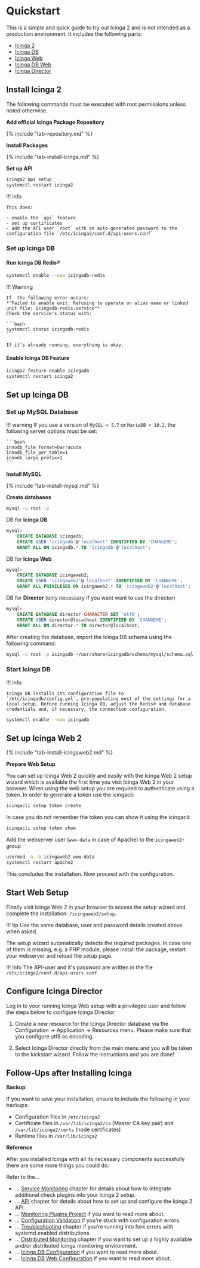 # Quickstart

This is a simple and quick guide to try out Icinga 2 and is not intended as a production environment. It includes the following parts:

- [Icinga 2](#install-icinga-2)
- [Icinga DB](#install-icinga-db)
- [Icinga Web](#install-icinga-web-2)
- [Icinga DB Web](#install-icinga-db-web)
- [Icinga Director](#install-icinga-director)

## Install Icinga 2

The following commands must be executed with root permissions unless noted otherwise.

**Add official Icinga Package Repository**

{% include "tab-repository.md" %}

**Install Packages**


{% include "tab-install-icinga.md" %}

**Set up API**

```bash
icinga2 api setup
systemctl restart icinga2
```

!!! info

    This does:

    - enable the `api` feature
    - set up certificates
    - add the API user `root` with an auto-generated password to the configuration file `/etc/icinga2/conf.d/api-users.conf`

### Set up Icinga DB

#### Run Icinga DB Redis®

```bash
systemctl enable --now icingadb-redis
```

!!! Warning

    If  the following error occurs: 
    *"Failed to enable unit: Refusing to operate on alias name or linked unit file: icingadb-redis.service"*
    Check the service's status with: 
    
    ```bash
    systemctl status icingadb-redis
    ```

    If it's already running, everything is okay.

#### Enable Icinga DB Feature

```bash
icinga2 feature enable icingadb
systemctl restart icinga2
```

## Set up Icinga DB

### Set up MySQL Database

!!! warning 
    If you use a version of `MySQL < 5.7` or `MariaDB < 10.2`, the following server options must be set:


    ```bash
    innodb_file_format=barracuda
    innodb_file_per_table=1
    innodb_large_prefix=1
    ```

**Install MySQL**

{% include "tab-install-mysql.md" %}

**Create databases**

```bash
mysql -u root -p
```

DB for **Icinga DB**
```sql
mysql>
    CREATE DATABASE icingadb;
    CREATE USER 'icingadb'@'localhost' IDENTIFIED BY 'CHANGEME';
    GRANT ALL ON icingadb.* TO 'icingadb'@'localhost';
```


DB for **Icinga Web**

```sql
mysql>
    CREATE DATABASE icingaweb2;
    CREATE USER 'icingaweb2'@'localhost' IDENTIFIED BY 'CHANGEME';
    GRANT ALL PRIVILEGES ON icingaweb2.* TO 'icingaweb2'@'localhost';
```


DB for **Director** (only necessary if you want want to use the director)

```sql
mysql>
    CREATE DATABASE director CHARACTER SET 'utf8';
    CREATE USER director@localhost IDENTIFIED BY 'CHANGEME';
    GRANT ALL ON director.* TO director@localhost;
```

After creating the database, import the Icinga DB schema using the following command:

```bash
mysql -u root -p icingadb </usr/share/icingadb/schema/mysql/schema.sql
```

### Start Icinga DB

!!! info 

    Icinga DB installs its configuration file to `/etc/icingadb/config.yml`, pre-populating most of the settings for a local setup. Before running Icinga DB, adjust the Redis® and database credentials and, if necessary, the connection configuration.

```bash
systemctl enable --now icingadb
```

## Set up Icinga Web 2

{% include "tab-install-icingaweb2.md" %}

**Prepare Web Setup**

You can set up Icinga Web 2 quickly and easily with the Icinga Web 2 setup wizard which is available the first time you visit Icinga Web 2 in your browser. When using the web setup you are required to authenticate using a token. In order to generate a token use the icingacli:

```bash 
icingacli setup token create
```

In case you do not remember the token you can show it using the icingacli:

```bash
icingacli setup token show
```

Add the webserver user (`www-data` in case of Apache) to the `icingaweb2`-group

```bash
usermod -a -G icingaweb2 www-data
systemctl restart apache2
```

This concludes the installation. Now proceed with the configuration.

## Start Web Setup

Finally visit Icinga Web 2 in your browser to access the setup wizard and complete the installation: `/icingaweb2/setup`.

!!! tip
    Use the same database, user and password details created above when asked.

The setup wizard automatically detects the required packages. In case one of them is missing, e.g. a PHP module, please install the package, restart your webserver and reload the setup page.


!!! Info
    The API-user and it's password are written in the file `/etc/icinga2/conf.d/api-users.conf`


## Configure Icinga Director

Log in to your running Icinga Web setup with a privileged user and follow the steps below to configure Icinga Director:

1. Create a new resource for the Icinga Director database via the Configuration → Application → Resources menu. Please make sure that you configure utf8 as encoding.

2. Select Icinga Director directly from the main menu and you will be taken to the kickstart wizard. Follow the instructions and you are done!

## Follow-Ups after Installing Icinga

**Backup**

If you want to save your installation, ensure to include the following in your backups:

- Configuration files in `/etc/icinga2`
- Certificate files in `/var/lib/icinga2/ca` (Master CA key pair) and `/var/lib/icinga2/certs` (node certificates)
- Runtime files in `/var/lib/icinga2`

**Reference**

After you installed Icinga with all its necessary components successfully there are some more things you could do:

Refer to the...

- ... [Service Monitoring](https://icinga.com/docs/icinga-2/latest/doc/05-service-monitoring/#service-monitoring-plugins) chapter for details about how to integrate additional check plugins into your Icinga 2 setup.
- ... [API](https://icinga.com/docs/icinga-2/latest/doc/12-icinga2-api/#icinga2-api-setup) chapter for details about how to set up and configure the Icinga 2 API.
- ... [Monitoring Plugins Project](https://www.monitoring-plugins.org/) if you want to read more about.
- ... [Configuration Validation](https://icinga.com/docs/icinga-2/latest/doc/11-cli-commands/#config-validation) if you’re stuck with configuration errors.
- ... [Troubleshooting](https://icinga.com/docs/icinga-2/latest/doc/15-troubleshooting/#check-fork-errors) chapter if you’re running into fork errors with systemd enabled distributions.
- ... [Distributed Monitoring](https://icinga.com/docs/icinga-2/latest/doc/06-distributed-monitoring/#distributed-monitoring) chapter if you want to set up a highly available and/or distributed Icinga monitoring environment.
- ... [Icinga DB Configuration](https://icinga.com/docs/icinga-db/latest/doc/03-Configuration/) if you want to read more about.
- ... [Icinga DB Web Configuration](https://icinga.com/docs/icinga-db-web/latest/doc/03-Configuration/) if you want to read more about.